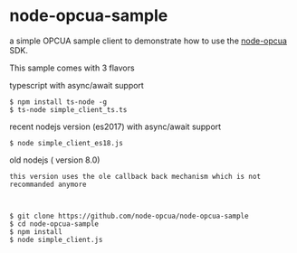 # node-opcua-sample

a simple OPCUA sample client to demonstrate how to use the [node-opcua](https://github.com/node-opcua/node-opcua) SDK.

This sample comes with 3 flavors

typescript with async/await support

    $ npm install ts-node -g
    $ ts-node simple_client_ts.ts

recent nodejs version (es2017) with async/await support

    $ node simple_client_es18.js

old nodejs ( version 8.0)

    this version uses the ole callback back mechanism which is not recommanded anymore



    $ git clone https://github.com/node-opcua/node-opcua-sample
    $ cd node-opcua-sample
    $ npm install
    $ node simple_client.js

